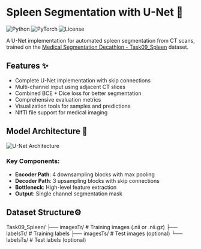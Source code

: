 # Spleen Segmentation with U-Net 🏥

![Python](https://img.shields.io/badge/python-3.6%2B-blue)
![PyTorch](https://img.shields.io/badge/PyTorch-1.8%2B-orange)
![License](https://img.shields.io/badge/License-MIT-green)

A U-Net implementation for automated spleen segmentation from CT scans, trained on the [Medical Segmentation Decathlon - Task09_Spleen](https://decathlon-10.grand-challenge.org/) dataset.

## Features ✨

- Complete U-Net implementation with skip connections
- Multi-channel input using adjacent CT slices
- Combined BCE + Dice loss for better segmentation
- Comprehensive evaluation metrics
- Visualization tools for samples and predictions
- NIfTI file support for medical imaging

## Model Architecture 🧠

![U-Net Architecture](https://miro.medium.com/max/1400/1*f7YOaE4TWubwaFF7Z1fzNw.png)

### Key Components:
- **Encoder Path**: 4 downsampling blocks with max pooling
- **Decoder Path**: 3 upsampling blocks with skip connections
- **Bottleneck**: High-level feature extraction
- **Output**: Single channel segmentation mask

## Dataset Structure⚙️

Task09_Spleen/
├── imagesTr/       # Training images (.nii or .nii.gz)
├── labelsTr/       # Training labels
├── imagesTs/       # Test images (optional)
└── labelsTs/       # Test labels (optional)

